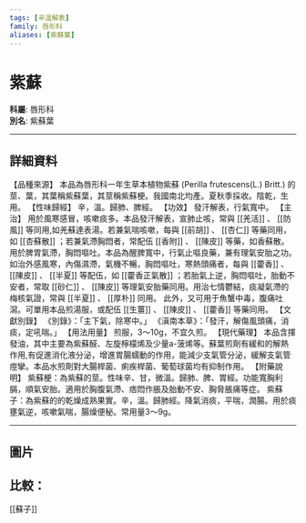 ```yaml
---
tags: [辛溫解表]
family: 唇形科
aliases: [紫蘇葉]
---
```


# 紫蘇

**科屬**: 唇形科  
**別名**: 紫蘇葉  

---

## 詳細資料
【品種來源】
本品為唇形科一年生草本植物紫蘇 (Perilla frutescens(L.) Britt.) 的莖、葉，其葉稱紫蘇葉，其莖稱紫蘇梗。我國南北均產。夏秋季採收。陰乾，生用。
【性味歸經】
辛，溫。歸肺、脾經。
【功效】
發汗解表，行氣寬中。
【主治】
用於風寒感冒，咳嗽痰多。本品發汗解表，宣肺止咳，常與 [[羌活]] 、 [[防風]] 等同用,如羌蘇達表湯。若兼氣喘咳嗽，每與 [[前胡]] 、 [[杏仁]] 等藥同用，如 [[杏蘇散]] ；若兼氣滯胸悶者，常配伍 [[香附]] 、 [[陳皮]] 等藥，如香蘇散。
用於脾胃氣滯，胸悶嘔吐。本品為醒脾寬中，行氣止嘔良藥，兼有理氣安胎之功。如治外感風寒，內傷濕滯，氣機不暢，胸悶嘔吐，寒熱頭痛者，每與 [[藿香]] 、 [[陳皮]] 、 [[半夏]] 等配伍，如 [[藿香正氣散]] ；若胎氣上逆，胸悶嘔吐，胎動不安者，常取 [[砂仁]] 、 [[陳皮]] 等理氣安胎藥同用。用治七情鬱結，痰凝氣滯的梅核氣證，常與 [[半夏]] 、 [[厚朴]] 同用。
此外，又可用于魚蟹中毒，腹痛吐瀉。可單用本品煎湯服，或配伍 [[生薑]] 、 [[陳皮]] 、 [[藿香]] 等藥同用。
【文獻別錄】
《別錄》：「主下氣，除寒中。」
《滇南本草》：「發汗，解傷風頭痛，消痰，定吼喘。」
【用法用量】
煎服，3～10g，不宜久煎。
【現代藥理】
本品含揮發油，其中主要為紫蘇醛、左旋檸檬烯及少量a-菠烯等。蘇葉煎劑有緩和的解熱作用,有促進消化液分泌，增進胃腸蠕動的作用，能減少支氣管分泌，緩解支氣管痙攣。本品水煎劑對大腸桿菌、痢疾桿菌、葡萄球菌均有抑制作用。
【附藥說明】
紫蘇梗：為紫蘇的莖。性味辛、甘，微溫。歸肺、脾、胃經。功能寬胸利膈，順氣安胎。適用於胸腹氣滯、痞悶作脹及胎動不安、胸脅脹痛等症。
紫蘇子：為紫蘇的的乾燥成熟果實。辛，溫。歸肺經。降氣消痰，平喘，潤腸。用於痰壅氣逆，咳嗽氣喘，腸燥便秘。常用量3～9g。

---

## 圖片
## 比較：
[[蘇子]]
